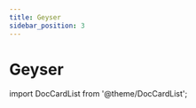 ```yaml
---
title: Geyser
sidebar_position: 3
---
```


# Geyser

import DocCardList from '@theme/DocCardList';

<DocCardList />
